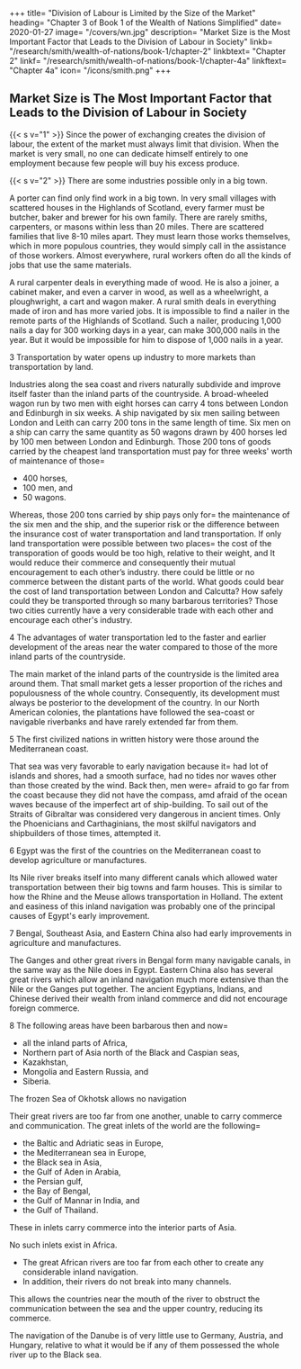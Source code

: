 +++
title=  "Division of Labour is Limited by the Size of the Market"
heading=  "Chapter 3 of Book 1 of the Wealth of Nations Simplified"
date=  2020-01-27
image=  "/covers/wn.jpg"
description=  "Market Size is the Most Important Factor that Leads to the Division of Labour in Society"
linkb=  "/research/smith/wealth-of-nations/book-1/chapter-2"
linkbtext=  "Chapter 2"
linkf=  "/research/smith/wealth-of-nations/book-1/chapter-4a"
linkftext=  "Chapter 4a"
icon=  "/icons/smith.png"
+++


## Market Size is The Most Important Factor that Leads to the Division of Labour in Society

{{< s v="1" >}} Since the power of exchanging creates the division of labour, the extent of the market must always limit that division. When the market is very small, no one can dedicate himself entirely to one employment because few people will buy his excess produce.

{{< s v="2" >}} There are some industries possible only in a big town.

A porter can find only find work in a big town.
In very small villages with scattered houses in the Highlands of Scotland, every farmer must be butcher, baker and brewer for his own family.
There are rarely smiths, carpenters, or masons within less than 20 miles.
There are scattered families that live 8-10 miles apart.
They must learn those works themselves, which in more populous countries, they would simply call in the assistance of those workers.
Almost everywhere, rural workers often do all the kinds of jobs that use the same materials.

A rural carpenter deals in everything made of wood.
He is also a joiner, a cabinet maker, and even a carver in wood, as well as a wheelwright, a ploughwright, a cart and wagon maker.
A rural smith deals in everything made of iron and has more varied jobs.
It is impossible to find a nailer in the remote parts of the Highlands of Scotland.
Such a nailer, producing 1,000 nails a day for 300 working days in a year, can make 300,000 nails in the year.
But it would be impossible for him to dispose of 1,000 nails in a year.

3 Transportation by water opens up industry to more markets than transportation by land.

Industries along the sea coast and rivers naturally subdivide and improve itself faster than the inland parts of the countryside.
A broad-wheeled wagon run by two men with eight horses can carry 4 tons between London and Edinburgh in six weeks.
A ship navigated by six men sailing between London and Leith can carry 200 tons in the same length of time.
Six men on a ship can carry the same quantity as 50 wagons drawn by 400 horses led by 100 men between London and Edinburgh.
Those 200 tons of goods carried by the cheapest land transportation must pay for three weeks' worth of maintenance of those= 
- 400 horses,
- 100 men, and
- 50 wagons.

Whereas, those 200 tons carried by ship pays only for= 
the maintenance of the six men and the ship, and
the superior risk or the difference between the insurance cost of water transportation and land transportation.
If only land transportation were possible between two places= 
the cost of the transporation of goods would be too high, relative to their weight, and
It would reduce their commerce and consequently their mutual encouragement to each other’s industry.
there could be little or no commerce between the distant parts of the world.
What goods could bear the cost of land transportation between London and Calcutta?
How safely could they be transported through so many barbarous territories?
Those two cities currently have a very considerable trade with each other and encourage each other's industry.

4 The advantages of water transportation led to the faster and earlier development of the areas near the water compared to those of the more inland parts of the countryside.

The main market of the inland parts of the countryside is the limited area around them.
That small market gets a lesser proportion of the riches and populousness of the whole country.
Consequently, its development must always be posterior to the development of the country.
In our North American colonies, the plantations have followed the sea-coast or navigable riverbanks and have rarely extended far from them.

5 The first civilized nations in written history were those around the Mediterranean coast.

That sea was very favorable to early navigation because it= 
had lot of islands and shores,
had a smooth surface,
had no tides nor waves other than those created by the wind.
Back then, men were= 
afraid to go far from the coast because they did not have the compass, amd
afraid of the ocean waves because of the imperfect art of ship-building.
To sail out of the Straits of Gibraltar was considered very dangerous in ancient times.
Only the Phoenicians and Carthaginians, the most skilful navigators and shipbuilders of those times, attempted it.

6 Egypt was the first of the countries on the Mediterranean coast to develop agriculture or manufactures.

Its Nile river breaks itself into many different canals which allowed water transportation between their big towns and farm houses.
This is similar to how the Rhine and the Meuse allows transportation in Holland.
The extent and easiness of this inland navigation was probably one of the principal causes of Egypt's early improvement.

7 Bengal, Southeast Asia, and Eastern China also had early improvements in agriculture and manufactures.

The Ganges and other great rivers in Bengal form many navigable canals, in the same way as the Nile does in Egypt.
Eastern China also has several great rivers which allow an inland navigation much more extensive than the Nile or the Ganges put together.
The ancient Egyptians, Indians, and Chinese derived their wealth from inland commerce and did not encourage foreign commerce.

8 The following areas have been barbarous then and now= 
- all the inland parts of Africa,
- Northern part of Asia north of the Black and Caspian seas,
- Kazakhstan,
- Mongolia and Eastern Russia, and
- Siberia.

The frozen Sea of Okhotsk allows no navigation

Their great rivers are too far from one another, unable to carry commerce and communication.
The great inlets of the world are the following= 
- the Baltic and Adriatic seas in Europe,
- the Mediterranean sea in Europe,
- the Black sea in Asia,
- the Gulf of Aden in Arabia,
- the Persian gulf,
- the Bay of Bengal,
- the Gulf of Mannar in India, and
- the Gulf of Thailand.

These in inlets carry commerce into the interior parts of Asia.

No such inlets exist in Africa. 
- The great African rivers are too far from each other to create any considerable inland navigation.
- In addition, their rivers do not break into many channels.

This allows the countries near the mouth of the river to obstruct the communication between the sea and the upper country, reducing its commerce.

The navigation of the Danube is of very little use to Germany, Austria, and Hungary, relative to what it would be if any of them possessed the whole river up to the Black sea.